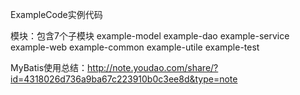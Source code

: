 ExampleCode实例代码

模块：包含7个子模块
example-model
example-dao
example-service
example-web
example-common
example-utile
example-test


MyBatis使用总结：http://note.youdao.com/share/?id=4318026d736a9ba67c223910b0c3ee8d&type=note